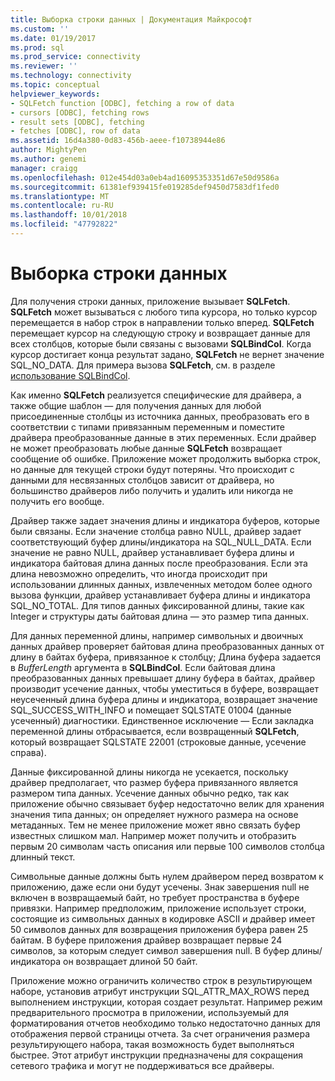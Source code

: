 ```yaml
---
title: Выборка строки данных | Документация Майкрософт
ms.custom: ''
ms.date: 01/19/2017
ms.prod: sql
ms.prod_service: connectivity
ms.reviewer: ''
ms.technology: connectivity
ms.topic: conceptual
helpviewer_keywords:
- SQLFetch function [ODBC], fetching a row of data
- cursors [ODBC], fetching rows
- result sets [ODBC], fetching
- fetches [ODBC], row of data
ms.assetid: 16d4a380-0d83-456b-aeee-f10738944e86
author: MightyPen
ms.author: genemi
manager: craigg
ms.openlocfilehash: 012e454d03a0eb4ad16095353351d67e50d9586a
ms.sourcegitcommit: 61381ef939415fe019285def9450d7583df1fed0
ms.translationtype: MT
ms.contentlocale: ru-RU
ms.lasthandoff: 10/01/2018
ms.locfileid: "47792822"
---
```

# <a name="fetching-a-row-of-data"></a>Выборка строки данных
Для получения строки данных, приложение вызывает **SQLFetch**. **SQLFetch** может вызываться с любого типа курсора, но только курсор перемещается в набор строк в направлении только вперед. **SQLFetch** перемещает курсор на следующую строку и возвращает данные для всех столбцов, которые были связаны с вызовами **SQLBindCol**. Когда курсор достигает конца результат задано, **SQLFetch** не вернет значение SQL_NO_DATA. Для примера вызова **SQLFetch**, см. в разделе [использование SQLBindCol](../../../odbc/reference/develop-app/using-sqlbindcol.md).  
  
 Как именно **SQLFetch** реализуется специфические для драйвера, а также общие шаблон — для получения данных для любой присоединенные столбцы из источника данных, преобразовать его в соответствии с типами привязанным переменным и поместите драйвера преобразованные данные в этих переменных. Если драйвер не может преобразовать любые данные **SQLFetch** возвращает сообщение об ошибке. Приложение может продолжить выборка строк, но данные для текущей строки будут потеряны. Что происходит с данными для несвязанных столбцов зависит от драйвера, но большинство драйверов либо получить и удалить или никогда не получить его вообще.  
  
 Драйвер также задает значения длины и индикатора буферов, которые были связаны. Если значение столбца равно NULL, драйвер задает соответствующий буфер длины/индикатора на SQL_NULL_DATA. Если значение не равно NULL, драйвер устанавливает буфера длины и индикатора байтовая длина данных после преобразования. Если эта длина невозможно определить, что иногда происходит при использовании длинных данных, извлеченных методом более одного вызова функции, драйвер устанавливает буфера длины и индикатора SQL_NO_TOTAL. Для типов данных фиксированной длины, такие как Integer и структуры даты байтовая длина — это размер типа данных.  
  
 Для данных переменной длины, например символьных и двоичных данных драйвер проверяет байтовая длина преобразованных данных от длину в байтах буфера, привязанное к столбцу; Длина буфера задается в *BufferLength* аргумента в **SQLBindCol**. Если байтовая длина преобразованных данных превышает длину буфера в байтах, драйвер производит усечение данных, чтобы уместиться в буфере, возвращает неусеченный длина буфера длины и индикатора, возвращает значение SQL_SUCCESS_WITH_INFO и помещает SQLSTATE 01004 (данные усеченный) диагностики. Единственное исключение — Если закладка переменной длины отбрасывается, если возвращенный **SQLFetch**, который возвращает SQLSTATE 22001 (строковые данные, усечение справа).  
  
 Данные фиксированной длины никогда не усекается, поскольку драйвер предполагает, что размер буфера привязанного является размером типа данных. Усечение данных обычно редко, так как приложение обычно связывает буфер недостаточно велик для хранения значения типа данных; он определяет нужного размера на основе метаданных. Тем не менее приложение может явно связать буфер известных слишком мал. Например может получить и отобразить первым 20 символам часть описания или первые 100 символов столбца длинный текст.  
  
 Символьные данные должны быть нулем драйвером перед возвратом к приложению, даже если они будут усечены. Знак завершения null не включен в возвращаемый байт, но требует пространства в буфере привязки. Например предположим, приложение использует строки, состоящие из символьных данных в кодировке ASCII и драйвер имеет 50 символов данных для возвращения приложения буфера равен 25 байтам. В буфере приложения драйвер возвращает первые 24 символов, за которым следует символ завершения null. В буфер длины/индикатора он возвращает длиной 50 байт.  
  
 Приложение можно ограничить количество строк в результирующем наборе, установив атрибут инструкции SQL_ATTR_MAX_ROWS перед выполнением инструкции, которая создает результат. Например режим предварительного просмотра в приложении, используемый для форматирования отчетов необходимо только недостаточно данных для отображения первой страницы отчета. За счет ограничения размера результирующего набора, такая возможность будет выполняться быстрее. Этот атрибут инструкции предназначены для сокращения сетевого трафика и могут не поддерживаться все драйверы.
